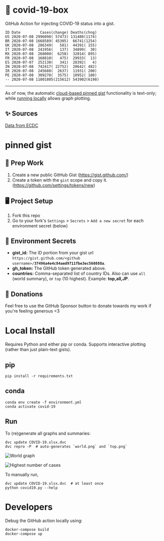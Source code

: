# 🏥 covid-19-box

GitHub Action for injecting COVID-19 status into a gist.

```
ID Date         Cases(change) Deaths(chng)
US 2020-07-08 2996098( 57473) 131480(1174)
BR 2020-07-08 1668589( 45305)  66741(1254)
UK 2020-07-08  286349(   581)  44391( 155)
IT 2020-07-08  241956(   137)  34899(  30)
MX 2020-07-08  268008(  6258)  32014( 895)
FR 2020-07-08  168810(   475)  29933(  13)
ES 2020-07-07  252130(   341)  28392(   4)
IN 2020-07-08  742417( 22752)  20642( 482)
IR 2020-07-08  245688(  2637)  11931( 200)
PE 2020-07-08  309278(  3575)  10952( 180)
-- 2020-07-08 11801805(215612) 543902(6198)
```

---

As of now, the automatic [cloud-based pinned gist](#pinned-gist) functionality is text-only;
while [running locally](#local-install) allows graph plotting.

## ✨ Sources

[Data from ECDC](https://www.ecdc.europa.eu/en/publications-data/download-todays-data-geographic-distribution-covid-19-cases-worldwide)

# pinned gist

## 🎒 Prep Work
1. Create a new public GitHub Gist (https://gist.github.com/)
1. Create a token with the `gist` scope and copy it. (https://github.com/settings/tokens/new)

## 🖥 Project Setup
1. Fork this repo
1. Go to your fork's `Settings` > `Secrets` > `Add a new secret` for each environment secret (below)

## 🤫 Environment Secrets
- **gist_id:** The ID portion from your gist url `https://gist.github.com/<github username>/`**`37496a4e4c84aed9711fbe3ec560888a`**.
- **gh_token:** The GitHub token generated above.
- **countries:** Comma-separated list of country IDs. Also can use `all` (world summary), or `top` (10 highest). Example: **top,all,JP**.

## 💸 Donations

Feel free to use the GitHub Sponsor button to donate towards my work if you're feeling generous <3

# Local Install

Requires Python and either pip or conda. Supports interactive plotting (rather than just plain-text gists).

## pip

```
pip install -r requirements.txt
```

## conda

```
conda env create -f environment.yml
conda activate covid-19
```

## Run

To (re)generate all graphs and summaries:

```
dvc update COVID-19.xlsx.dvc
dvc repro -P  # auto-generates `world.png` and `top.png`
```

![World graph](world.png)

![Highest number of cases](top.png)

To manually run,

```
dvc update COVID-19.xlsx.dvc  # at least once
python covid19.py --help
```

# Developers

Debug the GitHub action locally using:

```
docker-compose build
docker-compose up
```
